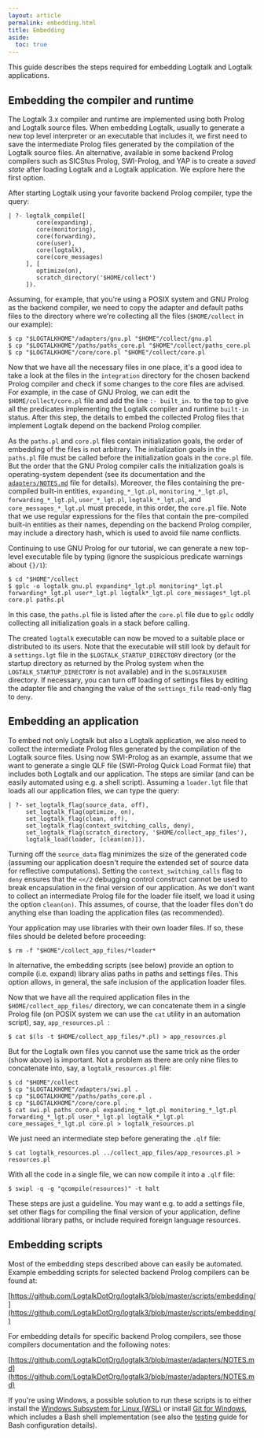 ```yaml
---
layout: article
permalink: embedding.html
title: Embedding
aside:
  toc: true
---
```


This guide describes the steps required for embedding Logtalk and Logtalk applications.

## Embedding the compiler and runtime

The Logtalk 3.x compiler and runtime are implemented using both Prolog and Logtalk source files. When embedding Logtalk, usually to generate a new top level interpreter or an executable that includes it, we first need to save the intermediate Prolog files generated by the compilation of the Logtalk source files. An alternative, available in some backend Prolog compilers such as SICStus Prolog, SWI-Prolog, and YAP is to create a *saved state* after loading Logtalk and a Logtalk application. We explore here the first option.

After starting Logtalk using your favorite backend Prolog compiler, type the query:
 
```logtalk
| ?- logtalk_compile([
        core(expanding),
        core(monitoring),
        core(forwarding),
        core(user),
        core(logtalk),
        core(core_messages)
     ], [
        optimize(on),
        scratch_directory('$HOME/collect')
     ]).
```

Assuming, for example, that you're using a POSIX system and GNU Prolog as the backend compiler, we need to copy the adapter and default paths files to the directory where we're collecting all the files (`$HOME/collect` in our example):

```shell
$ cp "$LOGTALKHOME"/adapters/gnu.pl "$HOME"/collect/gnu.pl
$ cp "$LOGTALKHOME"/paths/paths_core.pl "$HOME"/collect/paths_core.pl
$ cp "$LOGTALKHOME"/core/core.pl "$HOME"/collect/core.pl
```

Now that we have all the necessary files in one place, it's a good idea to take a look at the files in the `integration` directory for the chosen backend Prolog compiler and check if some changes to the core files are advised. For example, in the case of GNU Prolog, we can edit the `$HOME/collect/core.pl` file and add the line `:- built_in.` to the top to give all the predicates implementing the Logtalk compiler and runtime `built-in` status. After this step, the details to embed the collected Prolog files that implement Logtalk depend on the backend Prolog compiler.

As the `paths.pl` and `core.pl` files contain initialization goals, the order of embedding of the files is not arbitrary. The initialization goals in the `paths.pl` file must be called before the initialization goals in the `core.pl` file. But the order that the GNU Prolog compiler calls the initialization goals is operating-system dependent (see its documentation and the [`adapters/NOTES.md`](https://github.com/LogtalkDotOrg/logtalk3/blob/master/adapters/NOTES.md) file for details). Moreover, the files containing the pre-compiled built-in entities, `expanding_*_lgt.pl`, `monitoring_*_lgt.pl`, `forwarding_*_lgt.pl`, `user_*_lgt.pl`, `logtalk_*_lgt.pl`, and `core_messages_*_lgt.pl` must precede, in this order, the `core.pl` file. Note that we use regular expressions for the files that contain the pre-compiled built-in entities as their names, depending on the backend Prolog compiler, may include a directory hash, which is used to avoid file name conflicts. 

Continuing to use GNU Prolog for our tutorial, we can generate a new top-level executable file by typing (ignore the suspicious predicate warnings about `{}/1`):

```shell
$ cd "$HOME"/collect
$ gplc -o logtalk gnu.pl expanding*_lgt.pl monitoring*_lgt.pl forwarding*_lgt.pl user*_lgt.pl logtalk*_lgt.pl core_messages*_lgt.pl core.pl paths.pl
```

In this case, the `paths.pl` file is listed after the `core.pl` file due to `gplc` oddly collecting all initialization goals in a stack before calling.

The created `logtalk` executable can now be moved to a suitable place or distributed to its users. Note that the executable will still look by default for a `settings.lgt` file in the `$LOGTALK_STARTUP_DIRECTORY` directory (or the startup directory as returned by the Prolog system when the `LOGTALK_STARTUP_DIRECTORY` is not available) and in the `$LOGTALKUSER` directory. If necessary, you can turn off loading of settings files by editing the adapter file and changing the value of the `settings_file` read-only flag to `deny`.

## Embedding an application

To embed not only Logtalk but also a Logtalk application, we also need to collect the intermediate Prolog files generated by the compilation of the Logtalk source files. Using now SWI-Prolog as an example, assume that we want to generate a single QLF file (SWI-Prolog Quick Load Format file) that includes both Logtalk and our application. The steps are similar (and can be easily automated using e.g. a shell script). Assuming a `loader.lgt` file that loads all our application files, we can type the query:

```logtalk
| ?- set_logtalk_flag(source_data, off),
     set_logtalk_flag(optimize, on), 
     set_logtalk_flag(clean, off),
     set_logtalk_flag(context_switching_calls, deny),
     set_logtalk_flag(scratch_directory, '$HOME/collect_app_files'),
     logtalk_load(loader, [clean(on)]).
```

Turning off the `source_data` flag minimizes the size of the generated code (assuming our application doesn't require the extended set of source data for reflective computations). Setting the `context_switching_calls` flag to `deny` ensures that the `<</2` debugging control construct cannot be used to break encapsulation in the final version of our application. As we don't want to collect an intermediate Prolog file for the loader file itself, we load it using the option `clean(on)`. This assumes, of course, that the loader files don't do anything else than loading the application files (as recommended).

Your application may use libraries with their own loader files. If so, these files should be deleted before proceeding:

```shell
$ rm -f "$HOME"/collect_app_files/*loader*
```

In alternative, the embedding scripts (see below) provide an option to compile (i.e. expand) library alias paths in paths and settings files. This option allows, in general, the safe inclusion of the application loader files.

Now that we have all the required application files in the `$HOME/collect_app_files/` directory, we can concatenate them in a single Prolog file (on POSIX system we can use the `cat` utility in an automation script), say, `app_resources.pl `:

```shell
$ cat $(ls -t $HOME/collect_app_files/*.pl) > app_resources.pl
```

But for the Logtalk own files you cannot use the same trick as the order (show above) is important. Not a problem as there are only nine files to concatenate into, say, a `logtalk_resources.pl` file:

```shell
$ cd "$HOME"/collect
$ cp "$LOGTALKHOME"/adapters/swi.pl .
$ cp "$LOGTALKHOME"/paths/paths_core.pl .
$ cp "$LOGTALKHOME"/core/core.pl .
$ cat swi.pl paths_core.pl expanding_*_lgt.pl monitoring_*_lgt.pl forwarding_*_lgt.pl user_*_lgt.pl logtalk_*_lgt.pl core_messages_*_lgt.pl core.pl > logtalk_resources.pl
```

We just need an intermediate step before generating the `.qlf` file:

```shell
$ cat logtalk_resources.pl ../collect_app_files/app_resources.pl > resources.pl
```

With all the code in a single file, we can now compile it into a `.qlf` file:

```shell
$ swipl -q -g "qcompile(resources)" -t halt
```

These steps are just a guideline. You may want e.g. to add a settings file, set other flags for compiling the final version of your application, define additional library paths, or include required foreign language resources.

## Embedding scripts

Most of the embedding steps described above can easily be automated. Example embedding scripts for selected backend Prolog compilers can be found at:

[https://github.com/LogtalkDotOrg/logtalk3/blob/master/scripts/embedding/](https://github.com/LogtalkDotOrg/logtalk3/blob/master/scripts/embedding/)

For embedding details for specific backend Prolog compilers, see those compilers documentation and the following notes:

[https://github.com/LogtalkDotOrg/logtalk3/blob/master/adapters/NOTES.md](https://github.com/LogtalkDotOrg/logtalk3/blob/master/adapters/NOTES.md)

If you're using Windows, a possible solution to run these scripts is to either install the [Windows Subsystem for Linux (WSL)](https://docs.microsoft.com/en-us/windows/wsl/) or install [Git for Windows](https://gitforwindows.org), which includes a Bash shell implementation (see also the [testing](testing.html#running-unit-tests-on-windows-systems) guide for Bash configuration details).
